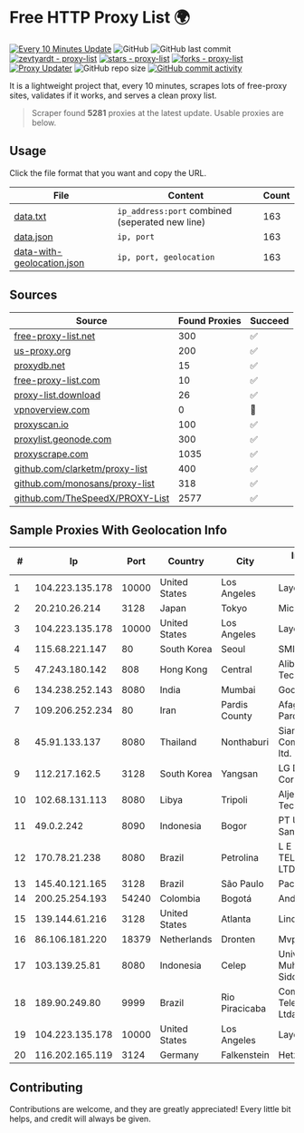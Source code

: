 
# Free HTTP Proxy List 🌍

[![Every 10 Minutes Update](https://github.com/mertguvencli/http-proxy-list/actions/workflows/main.yml/badge.svg?branch=main)](https://github.com/mertguvencli/http-proxy-list/actions/workflows/main.yml)
![GitHub](https://img.shields.io/github/license/mertguvencli/http-proxy-list)
![GitHub last commit](https://img.shields.io/github/last-commit/mertguvencli/http-proxy-list)
[![zevtyardt - proxy-list](https://img.shields.io/static/v1?label=zevtyardt&message=proxy-list&color=blue&logo=github)](https://github.com/zevtyardt/proxy-list "Go to GitHub repo")
[![stars - proxy-list](https://img.shields.io/github/stars/zevtyardt/proxy-list?style=social)](https://github.com/zevtyardt/proxy-list)
[![forks - proxy-list](https://img.shields.io/github/forks/zevtyardt/proxy-list?style=social)](https://github.com/zevtyardt/proxy-list)
[![Proxy Updater](https://github.com/zevtyardt/proxy-list/workflows/Proxy%20Updater/badge.svg)](https://github.com/zevtyardt/proxy-list/actions?query=workflow:"Proxy+Updater")
![GitHub repo size](https://img.shields.io/github/repo-size/zevtyardt/proxy-list)
[![GitHub commit activity](https://img.shields.io/github/commit-activity/m/zevtyardt/proxy-list?logo=commits)](https://github.com/zevtyardt/proxy-list/commits/main)

It is a lightweight project that, every 10 minutes, scrapes lots of free-proxy sites, validates if it works, and serves a clean proxy list.

> Scraper found **5281** proxies at the latest update. Usable proxies are below.

## Usage

Click the file format that you want and copy the URL.

|File|Content|Count|
|----|-------|-----|
|[data.txt](https://raw.githubusercontent.com/mertguvencli/http-proxy-list/main/proxy-list/data.txt)|`ip_address:port` combined (seperated new line)|163|
|[data.json](https://raw.githubusercontent.com/mertguvencli/http-proxy-list/main/proxy-list/data.json)|`ip, port`|163|
|[data-with-geolocation.json](https://raw.githubusercontent.com/mertguvencli/http-proxy-list/main/proxy-list/data-with-geolocation.json)|`ip, port, geolocation`|163|

## Sources

|Source|Found Proxies|Succeed|
|------|-------------|-------|
|[free-proxy-list.net](https://free-proxy-list.net)|300|✅|
|[us-proxy.org](https://www.us-proxy.org)|200|✅|
|[proxydb.net](http://proxydb.net)|15|✅|
|[free-proxy-list.com](https://free-proxy-list.com/?page=&port=&type%5B%5D=http&type%5B%5D=https&up_time=0&search=Search)|10|✅|
|[proxy-list.download](https://www.proxy-list.download/HTTP)|26|✅|
|[vpnoverview.com](https://vpnoverview.com/privacy/anonymous-browsing/free-proxy-servers)|0|🚫|
|[proxyscan.io](https://www.proxyscan.io)|100|✅|
|[proxylist.geonode.com](https://proxylist.geonode.com/api/proxy-list?limit=300&page=1&sort_by=lastChecked&sort_type=desc&protocols=http,https)|300|✅|
|[proxyscrape.com](https://api.proxyscrape.com/v2/?request=displayproxies&protocol=http&timeout=10000&country=all&ssl=all&anonymity=all)|1035|✅|
|[github.com/clarketm/proxy-list](https://raw.githubusercontent.com/clarketm/proxy-list/master/proxy-list-raw.txt)|400|✅|
|[github.com/monosans/proxy-list](https://raw.githubusercontent.com/monosans/proxy-list/main/proxies/http.txt)|318|✅|
|[github.com/TheSpeedX/PROXY-List](https://raw.githubusercontent.com/TheSpeedX/PROXY-List/master/http.txt)|2577|✅|


## Sample Proxies With Geolocation Info

|#|Ip|Port|Country|City|Internet Service Provider|
|-|--|----|-------|----|-------------------------|
|1|104.223.135.178|10000|United States|Los Angeles|LayerHost|
|2|20.210.26.214|3128|Japan|Tokyo|Microsoft Corporation|
|3|104.223.135.178|10000|United States|Los Angeles|LayerHost|
|4|115.68.221.147|80|South Korea|Seoul|SMILESERV|
|5|47.243.180.142|808|Hong Kong|Central|Alibaba (US) Technology Co., Ltd.|
|6|134.238.252.143|8080|India|Mumbai|Google LLC|
|7|109.206.252.234|80|Iran|Pardis County|Afagh Andish Dadeh Pardis Co. Ltd|
|8|45.91.133.137|8080|Thailand|Nonthaburi|Siamdata Communication Co., ltd.|
|9|112.217.162.5|3128|South Korea|Yangsan|LG DACOM Corporation|
|10|102.68.131.113|8080|Libya|Tripoli|Aljeel Aljadeed For Technology|
|11|49.0.2.242|8090|Indonesia|Bogor|PT Usaha Adi Sanggoro|
|12|170.78.21.238|8080|Brazil|Petrolina|L E M TELECOMUNICAÇÕES LTDA -ME|
|13|145.40.121.165|3128|Brazil|São Paulo|Packet Host, Inc.|
|14|200.25.254.193|54240|Colombia|Bogotá|Andinet ON Line|
|15|139.144.61.216|3128|United States|Atlanta|Linode, LLC|
|16|86.106.181.220|18379|Netherlands|Dronten|Mvps LTD|
|17|103.139.25.81|8080|Indonesia|Celep|Universitas Muhammadiyah Sidoarjo|
|18|189.90.249.80|9999|Brazil|Rio Piracicaba|Companhia Itabirana Telecomunicações Ltda|
|19|104.223.135.178|10000|United States|Los Angeles|LayerHost|
|20|116.202.165.119|3124|Germany|Falkenstein|Hetzner Online GmbH|



## Contributing

Contributions are welcome, and they are greatly appreciated! Every
little bit helps, and credit will always be given.

